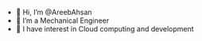 - 👋 Hi, I’m @AreebAhsan
- 🌱 I’m a Mechanical Engineer 
- 👀 I have interest in Cloud computing and development 

<!---
AreebAhsan/AreebAhsan is a ✨ special ✨ repository because its `README.md` (this file) appears on your GitHub profile.
You can click the Preview link to take a look at your changes.
--->
